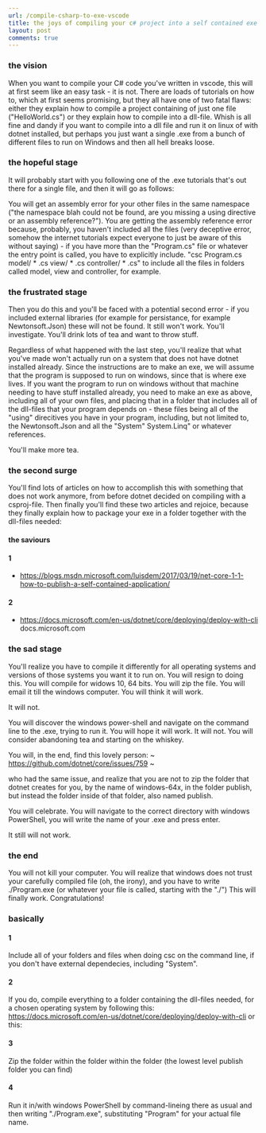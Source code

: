 ```yaml
---
url: /compile-csharp-to-exe-vscode
title: the joys of compiling your c# project into a self contained exe from vscode - a frustrated turorial
layout: post
comments: true
---
```


### the vision

When you want to compile your C# code you've written in vscode, this will at first seem like an easy task - it is not. There are loads of tutorials on how to, which at first seems promising, but they all have one of two fatal flaws: either they explain how to compile a project containing of just one file ("HelloWorld.cs") or they explain how to compile into a dll-file. Whish is all fine and dandy if you want to compile into a dll file and run it on linux of with dotnet installed, but perhaps you just want a single .exe from a bunch of different files to run on Windows and then all hell breaks loose.  

### the hopeful stage

It will probably start with you following one of the .exe tutorials that's out there for a single file, and then it will go as follows:  

You will get an assembly error for your other files in the same namespace ("the namespace blah could not be found, are you missing a using directive or an assembly reference?"). You are getting the assembly reference error because, probably, you haven't included all the files (very deceptive error, somehow the internet tutorials expect everyone to just be aware of this without saying) - if you have more than the "Program.cs" file or whatever the entry point is called, you have to explicitly include. "csc Program.cs model/ * .cs view/ * .cs controller/ * .cs" to include all the files in folders called model, view and controller, for example.  
 
### the frustrated stage
 
Then you do this and you'll be faced with a potential second error - if you included external libraries (for example for persistance, for example Newtonsoft.Json) these will not be found. It still won't work. You'll investigate. You'll drink lots of tea and want to throw stuff.  
 
 
Regardless of what happened with the last step, you'll realize that what you've made won't actually run on a system that does not have dotnet installed already. Since the instructions are to make an exe, we will assume that the program is supposed to run on windows, since that is where exe lives. If you want the program to run on windows without that machine needing to have stuff installed already, you need to make an exe as above, including all of your own files, and placing that in a folder that includes all of the dll-files that your program depends on - these files being all of the "using" direcitives you have in your program, including, but not limited to, the Newtonsoft.Json and all the "System" System.Linq" or whatever references.  


You'll make more tea.  


### the second surge

You'll find lots of articles on how to accomplish this with something that does not work anymore, from before dotnet decided on compiling with a csproj-file. Then finally you'll find these two articles and rejoice, because they finally explain how to package your exe in a folder together with the dll-files needed:

#### the saviours

#### 1
- https://blogs.msdn.microsoft.com/luisdem/2017/03/19/net-core-1-1-how-to-publish-a-self-contained-application/

#### 2
- https://docs.microsoft.com/en-us/dotnet/core/deploying/deploy-with-cli
docs.microsoft.com

 
### the sad stage 

You'll realize you have to compile it differently for all operating systems and versions of those systems you want it to run on. You will resign to doing this. You will compile for widows 10, 64 bits. You will zip the file. You will email it till the windows computer. You will think it will work.  
 
It will not.  

You will discover the windows power-shell and navigate on the command line to the .exe, trying to run it. You will hope it will work. It will not. You will consider abandoning tea and starting on the whiskey.  
 
You will, in the end, find this lovely person:
~ https://github.com/dotnet/core/issues/759 ~

who had the same issue, and realize that you are not to zip the folder that dotnet creates for you, by the name of windows-64x, in the folder publish, but instead the folder inside of that folder, also named publish.  
 
You will celebrate. You will navigate to the correct directory with windows PowerShell, you will write the name of your .exe and press enter.  
 
It still will not work.  
 

### the end

You will not kill your computer. You will realize that windows does not trust your carefully compiled file (oh, the irony), and you have to write ./Program.exe (or whatever your file is called, starting with the "./") This will finally work. Congratulations!  

### basically

#### 1
Include all of your folders and files when doing csc on the command line, if you don't have external dependecies, including "System".  

#### 2
If you do, compile everything to a folder containing the dll-files needed, for a chosen operating system by following this:
https://docs.microsoft.com/en-us/dotnet/core/deploying/deploy-with-cli or this:  


#### 3 
Zip the folder within the folder within the folder (the lowest level publish folder you can find)  


#### 4
Run it in/with windows PowerShell by command-lineing there as usual and then writing "./Program.exe", substituting "Program" for your actual file name.
